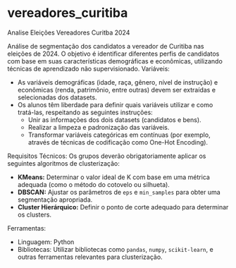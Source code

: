 # vereadores_curitiba
Analise Eleições Vereadores Curitba 2024

Análise de segmentação dos candidatos a vereador de Curitiba nas eleições de 2024. O objetivo é identificar diferentes perfis de candidatos com base em suas características demográficas e econômicas, utilizando técnicas de aprendizado não supervisionado.
Variáveis:
- As variáveis demográficas (idade, raça, gênero, nível de instrução) e econômicas (renda, patrimônio, entre outras) devem ser extraídas e selecionadas dos datasets. 
- Os alunos têm liberdade para definir quais variáveis utilizar e como tratá-las, respeitando as seguintes instruções:
  - Unir as informações dos dois datasets (candidatos e bens).
  - Realizar a limpeza e padronização das variáveis.
  - Transformar variáveis categóricas em contínuas (por exemplo, através de técnicas de codificação como One-Hot Encoding).

Requisitos Técnicos:
Os grupos deverão obrigatoriamente aplicar os seguintes algoritmos de clusterização:
- **KMeans:** Determinar o valor ideal de K com base em uma métrica adequada (como o método do cotovelo ou silhueta).
- **DBSCAN:** Ajustar os parâmetros de `eps` e `min_samples` para obter uma segmentação apropriada.
- **Cluster Hierárquico:** Definir o ponto de corte adequado para determinar os clusters.

Ferramentas:
- Linguagem: Python
- Bibliotecas: Utilizar bibliotecas como `pandas`, `numpy`, `scikit-learn`, e outras ferramentas relevantes para clusterização.
